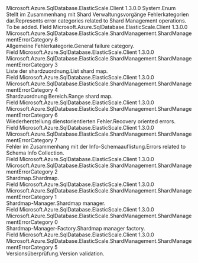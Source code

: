 <Type Name="ShardManagementErrorCategory" FullName="Microsoft.Azure.SqlDatabase.ElasticScale.ShardManagement.ShardManagementErrorCategory">
  <TypeSignature Language="C#" Value="public enum ShardManagementErrorCategory" />
  <TypeSignature Language="ILAsm" Value=".class public auto ansi sealed ShardManagementErrorCategory extends System.Enum" />
  <TypeSignature Language="DocId" Value="T:Microsoft.Azure.SqlDatabase.ElasticScale.ShardManagement.ShardManagementErrorCategory" />
  <TypeSignature Language="VB.NET" Value="Public Enum ShardManagementErrorCategory" />
  <TypeSignature Language="F#" Value="type ShardManagementErrorCategory = " />
  <AssemblyInfo>
    <AssemblyName>Microsoft.Azure.SqlDatabase.ElasticScale.Client</AssemblyName>
    <AssemblyVersion>1.3.0.0</AssemblyVersion>
  </AssemblyInfo>
  <Base>
    <BaseTypeName>System.Enum</BaseTypeName>
  </Base>
  <Docs>
    <summary>
            <span data-ttu-id="f2ae2-101">Stellt im Zusammenhang mit Shard Verwaltungsvorgänge Fehlerkategorien dar.</span><span class="sxs-lookup"><span data-stu-id="f2ae2-101">Represents error categories related to Shard Management operations.</span></span>
            </summary>
    <remarks>To be added.</remarks>
  </Docs>
  <Members>
    <Member MemberName="General">
      <MemberSignature Language="C#" Value="General" />
      <MemberSignature Language="ILAsm" Value=".field public static literal valuetype Microsoft.Azure.SqlDatabase.ElasticScale.ShardManagement.ShardManagementErrorCategory General = int32(8)" />
      <MemberSignature Language="DocId" Value="F:Microsoft.Azure.SqlDatabase.ElasticScale.ShardManagement.ShardManagementErrorCategory.General" />
      <MemberSignature Language="VB.NET" Value="General" />
      <MemberSignature Language="F#" Value="General = 8" Usage="Microsoft.Azure.SqlDatabase.ElasticScale.ShardManagement.ShardManagementErrorCategory.General" />
      <MemberType>Field</MemberType>
      <AssemblyInfo>
        <AssemblyName>Microsoft.Azure.SqlDatabase.ElasticScale.Client</AssemblyName>
        <AssemblyVersion>1.3.0.0</AssemblyVersion>
      </AssemblyInfo>
      <ReturnValue>
        <ReturnType>Microsoft.Azure.SqlDatabase.ElasticScale.ShardManagement.ShardManagementErrorCategory</ReturnType>
      </ReturnValue>
      <MemberValue>8</MemberValue>
      <Docs>
        <summary>
            <span data-ttu-id="f2ae2-102">Allgemeine Fehlerkategorie.</span><span class="sxs-lookup"><span data-stu-id="f2ae2-102">General failure category.</span></span>
            </summary>
      </Docs>
    </Member>
    <Member MemberName="ListShardMap">
      <MemberSignature Language="C#" Value="ListShardMap" />
      <MemberSignature Language="ILAsm" Value=".field public static literal valuetype Microsoft.Azure.SqlDatabase.ElasticScale.ShardManagement.ShardManagementErrorCategory ListShardMap = int32(3)" />
      <MemberSignature Language="DocId" Value="F:Microsoft.Azure.SqlDatabase.ElasticScale.ShardManagement.ShardManagementErrorCategory.ListShardMap" />
      <MemberSignature Language="VB.NET" Value="ListShardMap" />
      <MemberSignature Language="F#" Value="ListShardMap = 3" Usage="Microsoft.Azure.SqlDatabase.ElasticScale.ShardManagement.ShardManagementErrorCategory.ListShardMap" />
      <MemberType>Field</MemberType>
      <AssemblyInfo>
        <AssemblyName>Microsoft.Azure.SqlDatabase.ElasticScale.Client</AssemblyName>
        <AssemblyVersion>1.3.0.0</AssemblyVersion>
      </AssemblyInfo>
      <ReturnValue>
        <ReturnType>Microsoft.Azure.SqlDatabase.ElasticScale.ShardManagement.ShardManagementErrorCategory</ReturnType>
      </ReturnValue>
      <MemberValue>3</MemberValue>
      <Docs>
        <summary>
            <span data-ttu-id="f2ae2-103">Liste der shardzuordnung.</span><span class="sxs-lookup"><span data-stu-id="f2ae2-103">List shard map.</span></span>
            </summary>
      </Docs>
    </Member>
    <Member MemberName="RangeShardMap">
      <MemberSignature Language="C#" Value="RangeShardMap" />
      <MemberSignature Language="ILAsm" Value=".field public static literal valuetype Microsoft.Azure.SqlDatabase.ElasticScale.ShardManagement.ShardManagementErrorCategory RangeShardMap = int32(4)" />
      <MemberSignature Language="DocId" Value="F:Microsoft.Azure.SqlDatabase.ElasticScale.ShardManagement.ShardManagementErrorCategory.RangeShardMap" />
      <MemberSignature Language="VB.NET" Value="RangeShardMap" />
      <MemberSignature Language="F#" Value="RangeShardMap = 4" Usage="Microsoft.Azure.SqlDatabase.ElasticScale.ShardManagement.ShardManagementErrorCategory.RangeShardMap" />
      <MemberType>Field</MemberType>
      <AssemblyInfo>
        <AssemblyName>Microsoft.Azure.SqlDatabase.ElasticScale.Client</AssemblyName>
        <AssemblyVersion>1.3.0.0</AssemblyVersion>
      </AssemblyInfo>
      <ReturnValue>
        <ReturnType>Microsoft.Azure.SqlDatabase.ElasticScale.ShardManagement.ShardManagementErrorCategory</ReturnType>
      </ReturnValue>
      <MemberValue>4</MemberValue>
      <Docs>
        <summary>
            <span data-ttu-id="f2ae2-104">Shardzuordnung Bereich.</span><span class="sxs-lookup"><span data-stu-id="f2ae2-104">Range shard map.</span></span>
            </summary>
      </Docs>
    </Member>
    <Member MemberName="Recovery">
      <MemberSignature Language="C#" Value="Recovery" />
      <MemberSignature Language="ILAsm" Value=".field public static literal valuetype Microsoft.Azure.SqlDatabase.ElasticScale.ShardManagement.ShardManagementErrorCategory Recovery = int32(6)" />
      <MemberSignature Language="DocId" Value="F:Microsoft.Azure.SqlDatabase.ElasticScale.ShardManagement.ShardManagementErrorCategory.Recovery" />
      <MemberSignature Language="VB.NET" Value="Recovery" />
      <MemberSignature Language="F#" Value="Recovery = 6" Usage="Microsoft.Azure.SqlDatabase.ElasticScale.ShardManagement.ShardManagementErrorCategory.Recovery" />
      <MemberType>Field</MemberType>
      <AssemblyInfo>
        <AssemblyName>Microsoft.Azure.SqlDatabase.ElasticScale.Client</AssemblyName>
        <AssemblyVersion>1.3.0.0</AssemblyVersion>
      </AssemblyInfo>
      <ReturnValue>
        <ReturnType>Microsoft.Azure.SqlDatabase.ElasticScale.ShardManagement.ShardManagementErrorCategory</ReturnType>
      </ReturnValue>
      <MemberValue>6</MemberValue>
      <Docs>
        <summary>
            <span data-ttu-id="f2ae2-105">Wiederherstellung dienstorientierten Fehler.</span><span class="sxs-lookup"><span data-stu-id="f2ae2-105">Recovery oriented errors.</span></span>
            </summary>
      </Docs>
    </Member>
    <Member MemberName="SchemaInfoCollection">
      <MemberSignature Language="C#" Value="SchemaInfoCollection" />
      <MemberSignature Language="ILAsm" Value=".field public static literal valuetype Microsoft.Azure.SqlDatabase.ElasticScale.ShardManagement.ShardManagementErrorCategory SchemaInfoCollection = int32(7)" />
      <MemberSignature Language="DocId" Value="F:Microsoft.Azure.SqlDatabase.ElasticScale.ShardManagement.ShardManagementErrorCategory.SchemaInfoCollection" />
      <MemberSignature Language="VB.NET" Value="SchemaInfoCollection" />
      <MemberSignature Language="F#" Value="SchemaInfoCollection = 7" Usage="Microsoft.Azure.SqlDatabase.ElasticScale.ShardManagement.ShardManagementErrorCategory.SchemaInfoCollection" />
      <MemberType>Field</MemberType>
      <AssemblyInfo>
        <AssemblyName>Microsoft.Azure.SqlDatabase.ElasticScale.Client</AssemblyName>
        <AssemblyVersion>1.3.0.0</AssemblyVersion>
      </AssemblyInfo>
      <ReturnValue>
        <ReturnType>Microsoft.Azure.SqlDatabase.ElasticScale.ShardManagement.ShardManagementErrorCategory</ReturnType>
      </ReturnValue>
      <MemberValue>7</MemberValue>
      <Docs>
        <summary>
            <span data-ttu-id="f2ae2-106">Fehler im Zusammenhang mit der Info-Schemaauflistung.</span><span class="sxs-lookup"><span data-stu-id="f2ae2-106">Errors related to Schema Info Collection.</span></span>
            </summary>
      </Docs>
    </Member>
    <Member MemberName="ShardMap">
      <MemberSignature Language="C#" Value="ShardMap" />
      <MemberSignature Language="ILAsm" Value=".field public static literal valuetype Microsoft.Azure.SqlDatabase.ElasticScale.ShardManagement.ShardManagementErrorCategory ShardMap = int32(2)" />
      <MemberSignature Language="DocId" Value="F:Microsoft.Azure.SqlDatabase.ElasticScale.ShardManagement.ShardManagementErrorCategory.ShardMap" />
      <MemberSignature Language="VB.NET" Value="ShardMap" />
      <MemberSignature Language="F#" Value="ShardMap = 2" Usage="Microsoft.Azure.SqlDatabase.ElasticScale.ShardManagement.ShardManagementErrorCategory.ShardMap" />
      <MemberType>Field</MemberType>
      <AssemblyInfo>
        <AssemblyName>Microsoft.Azure.SqlDatabase.ElasticScale.Client</AssemblyName>
        <AssemblyVersion>1.3.0.0</AssemblyVersion>
      </AssemblyInfo>
      <ReturnValue>
        <ReturnType>Microsoft.Azure.SqlDatabase.ElasticScale.ShardManagement.ShardManagementErrorCategory</ReturnType>
      </ReturnValue>
      <MemberValue>2</MemberValue>
      <Docs>
        <summary>
            <span data-ttu-id="f2ae2-107">Shardmap.</span><span class="sxs-lookup"><span data-stu-id="f2ae2-107">Shardmap.</span></span>
            </summary>
      </Docs>
    </Member>
    <Member MemberName="ShardMapManager">
      <MemberSignature Language="C#" Value="ShardMapManager" />
      <MemberSignature Language="ILAsm" Value=".field public static literal valuetype Microsoft.Azure.SqlDatabase.ElasticScale.ShardManagement.ShardManagementErrorCategory ShardMapManager = int32(1)" />
      <MemberSignature Language="DocId" Value="F:Microsoft.Azure.SqlDatabase.ElasticScale.ShardManagement.ShardManagementErrorCategory.ShardMapManager" />
      <MemberSignature Language="VB.NET" Value="ShardMapManager" />
      <MemberSignature Language="F#" Value="ShardMapManager = 1" Usage="Microsoft.Azure.SqlDatabase.ElasticScale.ShardManagement.ShardManagementErrorCategory.ShardMapManager" />
      <MemberType>Field</MemberType>
      <AssemblyInfo>
        <AssemblyName>Microsoft.Azure.SqlDatabase.ElasticScale.Client</AssemblyName>
        <AssemblyVersion>1.3.0.0</AssemblyVersion>
      </AssemblyInfo>
      <ReturnValue>
        <ReturnType>Microsoft.Azure.SqlDatabase.ElasticScale.ShardManagement.ShardManagementErrorCategory</ReturnType>
      </ReturnValue>
      <MemberValue>1</MemberValue>
      <Docs>
        <summary>
            <span data-ttu-id="f2ae2-108">Shardmap-Manager.</span><span class="sxs-lookup"><span data-stu-id="f2ae2-108">Shardmap manager.</span></span>
            </summary>
      </Docs>
    </Member>
    <Member MemberName="ShardMapManagerFactory">
      <MemberSignature Language="C#" Value="ShardMapManagerFactory" />
      <MemberSignature Language="ILAsm" Value=".field public static literal valuetype Microsoft.Azure.SqlDatabase.ElasticScale.ShardManagement.ShardManagementErrorCategory ShardMapManagerFactory = int32(0)" />
      <MemberSignature Language="DocId" Value="F:Microsoft.Azure.SqlDatabase.ElasticScale.ShardManagement.ShardManagementErrorCategory.ShardMapManagerFactory" />
      <MemberSignature Language="VB.NET" Value="ShardMapManagerFactory" />
      <MemberSignature Language="F#" Value="ShardMapManagerFactory = 0" Usage="Microsoft.Azure.SqlDatabase.ElasticScale.ShardManagement.ShardManagementErrorCategory.ShardMapManagerFactory" />
      <MemberType>Field</MemberType>
      <AssemblyInfo>
        <AssemblyName>Microsoft.Azure.SqlDatabase.ElasticScale.Client</AssemblyName>
        <AssemblyVersion>1.3.0.0</AssemblyVersion>
      </AssemblyInfo>
      <ReturnValue>
        <ReturnType>Microsoft.Azure.SqlDatabase.ElasticScale.ShardManagement.ShardManagementErrorCategory</ReturnType>
      </ReturnValue>
      <MemberValue>0</MemberValue>
      <Docs>
        <summary>
            <span data-ttu-id="f2ae2-109">Shardmap-Manager-Factory.</span><span class="sxs-lookup"><span data-stu-id="f2ae2-109">Shardmap manager factory.</span></span>
            </summary>
      </Docs>
    </Member>
    <Member MemberName="Validation">
      <MemberSignature Language="C#" Value="Validation" />
      <MemberSignature Language="ILAsm" Value=".field public static literal valuetype Microsoft.Azure.SqlDatabase.ElasticScale.ShardManagement.ShardManagementErrorCategory Validation = int32(5)" />
      <MemberSignature Language="DocId" Value="F:Microsoft.Azure.SqlDatabase.ElasticScale.ShardManagement.ShardManagementErrorCategory.Validation" />
      <MemberSignature Language="VB.NET" Value="Validation" />
      <MemberSignature Language="F#" Value="Validation = 5" Usage="Microsoft.Azure.SqlDatabase.ElasticScale.ShardManagement.ShardManagementErrorCategory.Validation" />
      <MemberType>Field</MemberType>
      <AssemblyInfo>
        <AssemblyName>Microsoft.Azure.SqlDatabase.ElasticScale.Client</AssemblyName>
        <AssemblyVersion>1.3.0.0</AssemblyVersion>
      </AssemblyInfo>
      <ReturnValue>
        <ReturnType>Microsoft.Azure.SqlDatabase.ElasticScale.ShardManagement.ShardManagementErrorCategory</ReturnType>
      </ReturnValue>
      <MemberValue>5</MemberValue>
      <Docs>
        <summary>
            <span data-ttu-id="f2ae2-110">Versionsüberprüfung.</span><span class="sxs-lookup"><span data-stu-id="f2ae2-110">Version validation.</span></span>
            </summary>
      </Docs>
    </Member>
  </Members>
</Type>